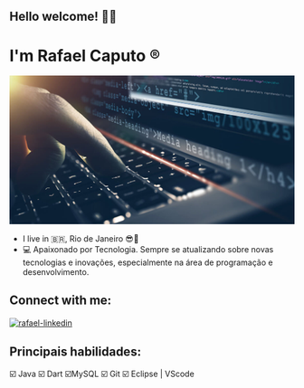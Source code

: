 ## Hello welcome! :raising_hand_man:
# I'm Rafael Caputo  :registered:
![Programing](https://github.com/rafaelcaputodev/Rafaelcaputodev/blob/master/Programa%C3%A7%C3%A3o.jpg)
- I live in :brazil:, Rio de Janeiro :sunglasses::sunrise:
- :computer: Apaixonado por Tecnologia. Sempre se atualizando sobre novas tecnologias e inovações, especialmente na área de programação e desenvolvimento.
## Connect with me:

<a href="https://www.linkedin.com/in/rafael-caputo-84a0381b7/" target="_black">
<img align="center" alt="rafael-linkedin" height="30" width="40" src="https://devicon.git/icons/linkedin/linkedin-original.svg"
style="max-width:100%;">
</a>

##  Principais habilidades:
:ballot_box_with_check: Java
:ballot_box_with_check: Dart
:ballot_box_with_check:MySQL
:ballot_box_with_check: Git
:ballot_box_with_check: Eclipse | VScode
